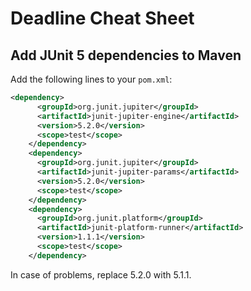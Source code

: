 # Deadline Cheat Sheet

## Add JUnit 5 dependencies to Maven

Add the following lines to your ```pom.xml```:
```xml
<dependency>
      <groupId>org.junit.jupiter</groupId>
      <artifactId>junit-jupiter-engine</artifactId>
      <version>5.2.0</version>
      <scope>test</scope>
    </dependency>
    <dependency>
      <groupId>org.junit.jupiter</groupId>
      <artifactId>junit-jupiter-params</artifactId>
      <version>5.2.0</version>
      <scope>test</scope>
    </dependency>
    <dependency>
      <groupId>org.junit.platform</groupId>
      <artifactId>junit-platform-runner</artifactId>
      <version>1.1.1</version>
      <scope>test</scope>
    </dependency>
```
In case of problems, replace 5.2.0 with 5.1.1.